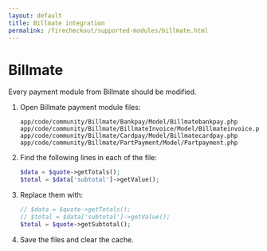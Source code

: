 ```yaml
---
layout: default
title: Billmate integration
permalink: /firecheckout/supported-modules/billmate.html
---
```


# Billmate

Every payment module from Billmate should be modified.

 1. Open Billmate payment module files:

    ```
    app/code/community/Billmate/Bankpay/Model/Billmatebankpay.php
    app/code/community/Billmate/BillmateInvoice/Model/Billmateinvoice.php
    app/code/community/Billmate/Cardpay/Model/Billmatecardpay.php
    app/code/community/Billmate/PartPayment/Model/Partpayment.php
    ```

 2. Find the following lines in each of the file:

    ```php
    $data = $quote->getTotals();
    $total = $data['subtotal']->getValue();
    ```

 3. Replace them with:

    ```php
    // $data = $quote->getTotals();
    // $total = $data['subtotal']->getValue();
    $total = $quote->getSubtotal();
    ```

 4. Save the files and clear the cache.
